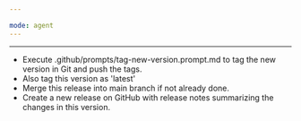 ```yaml
---

mode: agent
---
```


---


- Execute .github/prompts/tag-new-version.prompt.md to tag the new version in Git and push the tags.
- Also tag this version as 'latest'
- Merge this release into main branch if not already done.
- Create a new release on GitHub with release notes summarizing the changes in this version.

